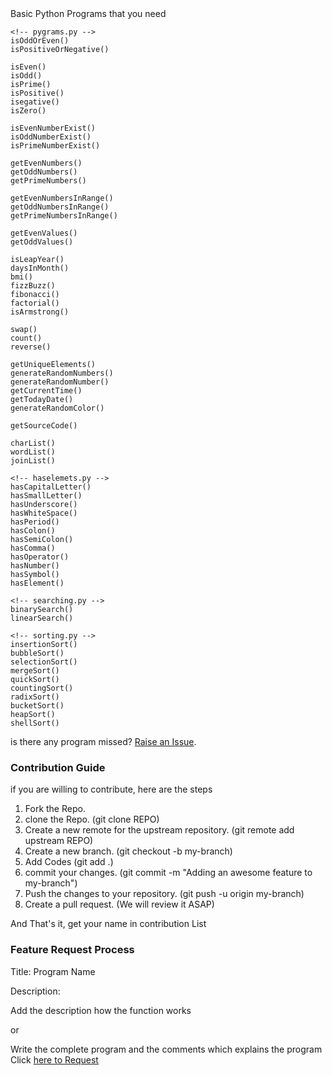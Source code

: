 <div align=left>
Basic Python Programs that you need

```
<!-- pygrams.py -->
isOddOrEven()
isPositiveOrNegative()

isEven()
isOdd()
isPrime()
isPositive()
isegative()
isZero()

isEvenNumberExist()
isOddNumberExist()
isPrimeNumberExist()

getEvenNumbers()
getOddNumbers()
getPrimeNumbers()

getEvenNumbersInRange()
getOddNumbersInRange()
getPrimeNumbersInRange()

getEvenValues()
getOddValues()

isLeapYear()
daysInMonth()
bmi()
fizzBuzz()
fibonacci()
factorial()
isArmstrong()

swap()
count()
reverse()

getUniqueElements()
generateRandomNumbers()
generateRandomNumber()
getCurrentTime()
getTodayDate()
generateRandomColor()

getSourceCode()

charList()
wordList()
joinList()

<!-- haselemets.py -->
hasCapitalLetter()
hasSmallLetter()
hasUnderscore()
hasWhiteSpace()
hasPeriod()
hasColon()
hasSemiColon()
hasComma()
hasOperator()
hasNumber()
hasSymbol()
hasElement()

<!-- searching.py -->
binarySearch()
linearSearch()

<!-- sorting.py -->
insertionSort()
bubbleSort()
selectionSort()
mergeSort()
quickSort()
countingSort()
radixSort()
bucketSort()
heapSort()
shellSort()
```


is there any program missed? <a href="https://github.com/Yaseen549/pygrams/issues/new">Raise an Issue</a>.

### Contribution Guide
if you are willing to contribute, here are the steps
1. Fork the Repo.
2. clone the Repo. (git clone REPO)
3. Create a new remote for the upstream repository. (git remote add upstream REPO)
4. Create a new branch. (git checkout -b my-branch)
5. Add Codes (git add .)
6. commit your changes. (git commit -m "Adding an awesome feature to my-branch")
7. Push the changes to your repository. (git push -u origin my-branch)
8. Create a pull request. (We will review it ASAP)

And That's it, get your name in contribution List

### Feature Request Process

Title: Program Name

Description:

Add the description how the function works

or

Write the complete program and the comments which explains the program Click
<a href="https://github.com/Yaseen549/pygrams/issues/new">here to Request</a>
</div>
